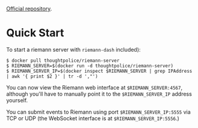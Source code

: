 [Official repository][repo].

[repo]: https://index.docker.io/u/thoughtpolice/riemann-server/

# Quick Start

To start a riemann server with `riemann-dash` included):

```
$ docker pull thoughtpolice/riemann-server
$ RIEMANN_SERVER=$(docker run -d thoughtpolice/riemann-server)
$ RIEMANN_SERVER_IP=$(docker inspect $RIEMANN_SERVER | grep IPAddress | awk '{ print $2 }' | tr -d ',"')
```

You can now view the Riemann web interface at `$RIEMANN_SERVER:4567`,
although you'll have to manually point it to the `$RIEMANN_SERVER_IP`
address yourself.

You can submit events to Riemann using port `$RIEMANN_SERVER_IP:5555`
via TCP or UDP (the WebSocket interface is at
`$RIEMANN_SERVER_IP:5556`.)
